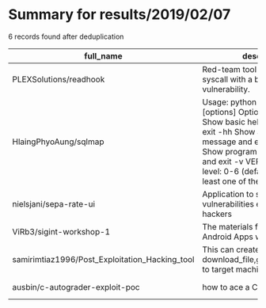 
# Summary for results/2019/02/07
    
6 records found after deduplication

| full_name | description | html_url | matched_list | matched_count | pushed_at | size | stargazers_count | language | forks_count |
|------------------------------------------------|------------------------------------------------------------------------------------------------------------------------------------------------------------------------------------------------------------------------------------------------------------------|-------------------------------------------------------------------|-----------------------------------------------------------------------------|-----------------|---------------------------|--------|--------------------|------------|---------------|
| PLEXSolutions/readhook | Red-team tool to hook libc read syscall with a buffer overflow vulnerability. | https://github.com/PLEXSolutions/readhook | ['exploit'] | 1 | 2019-02-07 19:53:32+00:00 | 99 | 24 | C | 3 |
| HlaingPhyoAung/sqlmap | Usage: python sqlmap.py [options] Options: -h, --help Show basic help message and exit -hh Show advanced help message and exit --version Show program's version number and exit -v VERBOSE Verbosity level: 0-6 (default 1) Target: At least one of these option | https://github.com/HlaingPhyoAung/sqlmap | ['command injection', 'exploit', 'metasploit module OR metasploit payload'] | 3 | 2019-02-07 15:47:50+00:00 | 6 | 4 | nan | 2 |
| nielsjani/sepa-rate-ui | Application to show vulnerabilities exploitable by hackers | https://github.com/nielsjani/sepa-rate-ui | ['exploit'] | 1 | 2019-02-07 16:59:13+00:00 | 255 | 0 | CSS | 3 |
| ViRb3/sigint-workshop-1 | The materials for the Dissecting Android Apps workshop | https://github.com/ViRb3/sigint-workshop-1 | ['rce'] | 1 | 2019-02-07 19:57:48+00:00 | 9466 | 2 | nan | 2 |
| samirimtiaz1996/Post_Exploitation_Hacking_tool | This can create user,delete user, download_file,gather_information to target machine | https://github.com/samirimtiaz1996/Post_Exploitation_Hacking_tool | ['exploit'] | 1 | 2019-02-07 00:42:01+00:00 | 5 | 0 | Python | 0 |
| ausbin/c-autograder-exploit-poc | how to ace a C homework! | https://github.com/ausbin/c-autograder-exploit-poc | ['exploit'] | 1 | 2019-02-07 10:35:22+00:00 | 25 | 0 | C | 0 |
